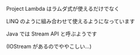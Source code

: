 Project Lambda はラムダ式が使えるだけでなく

LINQ のように組み合わせて使えるようになっています

Java では Stream API と呼ぶようです

(IOStream があるのでややこしい...)
